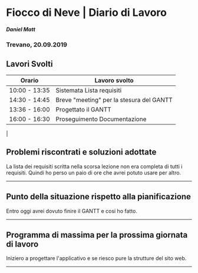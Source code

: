 # Fiocco di Neve | Diario di Lavoro 
##### Daniel Matt
### Trevano, 20.09.2019

## Lavori Svolti

|Orario          |Lavoro svolto                 |
|--------------  |------------------------------|
|10:00  -  13:35 | Sistemata Lista requisiti    |
|14:30  -  14:45 | Breve "meeting" per la stesura del GANTT|
|13:36  -  16:00 | Progettato il GANTT          |
|16:00  -  16:30 | Proseguimento Documentazione |
|



##  Problemi riscontrati e soluzioni adottate
La lista dei requisiti scritta nella scorsa lezione non era completa di tutti i requisiti.
Quindi ho perso un paio di ore che avrei potuto usare per altro.
___

##  Punto della situazione rispetto alla pianificazione
Entro oggi avrei dovuto finire il GANTT e cosi ho fatto.
___

## Programma di massima per la prossima giornata di lavoro
Iniziero a progettare l'applicativo e se riesco pure la strutture del sito web.
___
